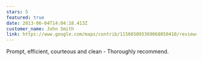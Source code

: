 ```yaml
---
stars: 5
featured: true
date: 2013-06-04T14:04:18.413Z
customer_name: John Smith
link: https://www.google.com/maps/contrib/115665095369068050410/reviews/@51.389085,-2.348253,17z/data=!3m1!4b1!4m3!8m2!3m1!1e1
---
```

Prompt, efficient, courteous and clean - Thoroughly recommend.